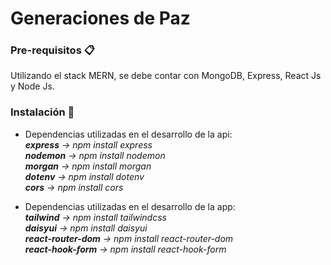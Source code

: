 # Generaciones de Paz

### Pre-requisitos 📋

Utilizando el stack MERN, se debe contar con MongoDB, Express, React Js y Node Js.

### Instalación 🔧
* Dependencias utilizadas en el desarrollo de la api:<br>
  ***express** -> npm install express*<br>
  ***nodemon** -> npm install nodemon*<br>
  ***morgan** -> npm install morgan*<br>
  ***dotenv** -> npm install dotenv*<br>
  ***cors** -> npm install cors*<br>

* Dependencias utilizadas en el desarrollo de la app:<br>
  ***tailwind** -> npm install tailwindcss*<br>
  ***daisyui** -> npm install daisyui*<br>
  ***react-router-dom** -> npm install react-router-dom*<br>
  ***react-hook-form** -> npm install react-hook-form*<br>


